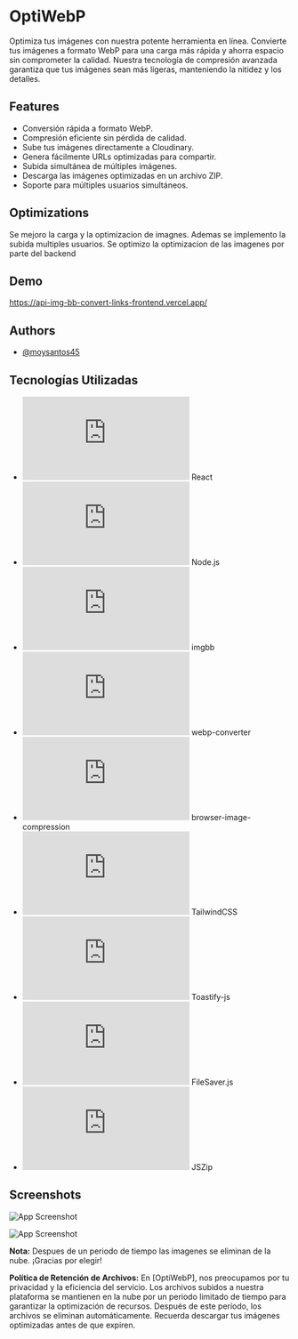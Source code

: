 
# OptiWebP

Optimiza tus imágenes con nuestra potente herramienta en línea. Convierte tus imágenes a formato WebP para una carga más rápida y ahorra espacio sin comprometer la calidad. Nuestra tecnología de compresión avanzada garantiza que tus imágenes sean más ligeras, manteniendo la nitidez y los detalles.



## Features

- Conversión rápida a formato WebP.
- Compresión eficiente sin pérdida de calidad.
- Sube tus imágenes directamente a Cloudinary.
- Genera fácilmente URLs optimizadas para compartir.
- Subida simultánea de múltiples imágenes.
- Descarga las imágenes optimizadas en un archivo ZIP.
- Soporte para múltiples usuarios simultáneos.


## Optimizations

Se mejoro la carga y la optimizacion de imagnes.
Ademas se implemento la subida multiples usuarios.
Se optimizo la optimizacion de las imagenes por parte del backend


## Demo

https://api-img-bb-convert-links-frontend.vercel.app/


## Authors

- [@moysantos45](https://github.com/Moisessantos45)


## Tecnologías Utilizadas

- ![React](https://github.com/DanielSuarezDev/Iconos-Para-Readme/blob/master/Readme.md) React
- ![Node.js](https://github.com/DanielSuarezDev/Iconos-Para-Readme/blob/master/Readme.md) Node.js
- ![imgbb](https://github.com/DanielSuarezDev/Iconos-Para-Readme/blob/master/Readme.md) imgbb
- ![webp-converter](https://github.com/DanielSuarezDev/Iconos-Para-Readme/blob/master/Readme.md) webp-converter
- ![browser-image-compression](https://github.com/DanielSuarezDev/Iconos-Para-Readme/blob/master/Readme.md) browser-image-compression
- ![TailwindCSS](https://github.com/DanielSuarezDev/Iconos-Para-Readme/blob/master/Readme.md) TailwindCSS
- ![Toastify-js](https://github.com/DanielSuarezDev/Iconos-Para-Readme/blob/master/Readme.md) Toastify-js
- ![FileSaver.js](https://github.com/DanielSuarezDev/Iconos-Para-Readme/blob/master/Readme.md) FileSaver.js
- ![JSZip](https://github.com/DanielSuarezDev/Iconos-Para-Readme/blob/master/Readme.md) JSZip

## Screenshots

![App Screenshot](https://i.ibb.co/Xz03pqq/upload-img-2.webp)

![App Screenshot](https://i.ibb.co/SdPfBgm/upload-img-1.webp)



**Nota:** Despues de un periodo de tiempo las imagenes se eliminan de la nube. ¡Gracias por elegir!

**Política de Retención de Archivos:**
En [OptiWebP], nos preocupamos por tu privacidad y la eficiencia del servicio. Los archivos subidos a nuestra plataforma se mantienen en la nube por un periodo limitado de tiempo para garantizar la optimización de recursos. Después de este período, los archivos se eliminan automáticamente. Recuerda descargar tus imágenes optimizadas antes de que expiren.